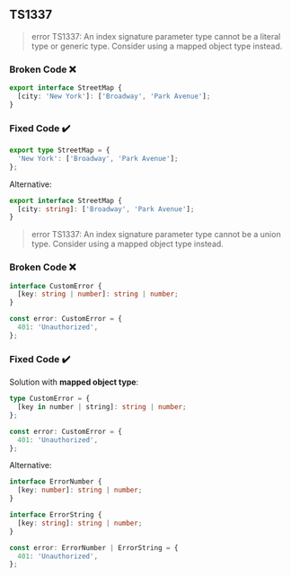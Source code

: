 ## TS1337

> error TS1337: An index signature parameter type cannot be a literal type or generic type. Consider using a mapped object type instead.

### Broken Code ❌

```ts
export interface StreetMap {
  [city: 'New York']: ['Broadway', 'Park Avenue'];
}
```

### Fixed Code ✔️

```ts
export type StreetMap = {
  'New York': ['Broadway', 'Park Avenue'];
};
```

Alternative:

```ts
export interface StreetMap {
  [city: string]: ['Broadway', 'Park Avenue'];
}
```

> error TS1337: An index signature parameter type cannot be a union type. Consider using a mapped object type instead.

### Broken Code ❌

```ts
interface CustomError {
  [key: string | number]: string | number;
}

const error: CustomError = {
  401: 'Unauthorized',
};
```

### Fixed Code ✔️

Solution with **mapped object type**:

```ts
type CustomError = {
  [key in number | string]: string | number;
};

const error: CustomError = {
  401: 'Unauthorized',
};
```

Alternative:

```ts
interface ErrorNumber {
  [key: number]: string | number;
}

interface ErrorString {
  [key: string]: string | number;
}

const error: ErrorNumber | ErrorString = {
  401: 'Unauthorized',
};
```

